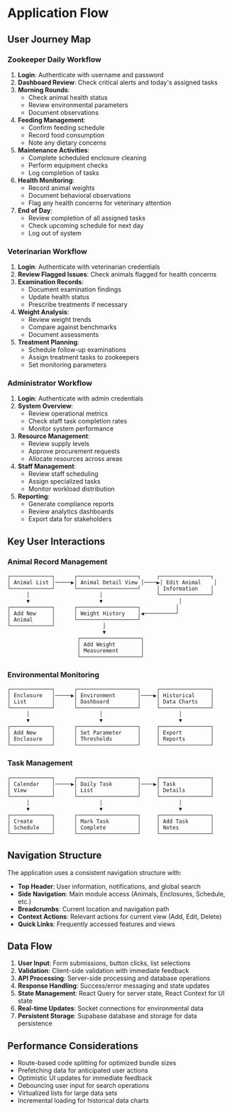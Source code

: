
# Application Flow

## User Journey Map

### Zookeeper Daily Workflow
1. **Login**: Authenticate with username and password
2. **Dashboard Review**: Check critical alerts and today's assigned tasks
3. **Morning Rounds**:
   - Check animal health status
   - Review environmental parameters
   - Document observations
4. **Feeding Management**:
   - Confirm feeding schedule
   - Record food consumption
   - Note any dietary concerns
5. **Maintenance Activities**:
   - Complete scheduled enclosure cleaning
   - Perform equipment checks
   - Log completion of tasks
6. **Health Monitoring**:
   - Record animal weights
   - Document behavioral observations
   - Flag any health concerns for veterinary attention
7. **End of Day**:
   - Review completion of all assigned tasks
   - Check upcoming schedule for next day
   - Log out of system

### Veterinarian Workflow
1. **Login**: Authenticate with veterinarian credentials
2. **Review Flagged Issues**: Check animals flagged for health concerns
3. **Examination Records**:
   - Document examination findings
   - Update health status
   - Prescribe treatments if necessary
4. **Weight Analysis**:
   - Review weight trends
   - Compare against benchmarks
   - Document assessments
5. **Treatment Planning**:
   - Schedule follow-up examinations
   - Assign treatment tasks to zookeepers
   - Set monitoring parameters

### Administrator Workflow
1. **Login**: Authenticate with admin credentials
2. **System Overview**:
   - Review operational metrics
   - Check staff task completion rates
   - Monitor system performance
3. **Resource Management**:
   - Review supply levels
   - Approve procurement requests
   - Allocate resources across areas
4. **Staff Management**:
   - Review staff scheduling
   - Assign specialized tasks
   - Monitor workload distribution
5. **Reporting**:
   - Generate compliance reports
   - Review analytics dashboards
   - Export data for stakeholders

## Key User Interactions

### Animal Record Management
```
┌─────────────┐      ┌───────────────────┐     ┌────────────────┐
│ Animal List │─────▶│ Animal Detail View │────▶│ Edit Animal    │
└─────────────┘      └───────────────────┘     │ Information    │
      │                      │                 └────────────────┘
      ▼                      ▼                        │
┌─────────────┐      ┌───────────────────┐           │
│ Add New     │      │ Weight History    │◀──────────┘
│ Animal      │      └───────────────────┘
└─────────────┘               │
                              ▼
                      ┌───────────────────┐
                      │ Add Weight        │
                      │ Measurement       │
                      └───────────────────┘
```

### Environmental Monitoring
```
┌─────────────┐      ┌───────────────────┐     ┌────────────────┐
│ Enclosure   │─────▶│ Environment       │────▶│ Historical     │
│ List        │      │ Dashboard         │     │ Data Charts    │
└─────────────┘      └───────────────────┘     └────────────────┘
      │                      │                        │
      ▼                      ▼                        ▼
┌─────────────┐      ┌───────────────────┐     ┌────────────────┐
│ Add New     │      │ Set Parameter     │     │ Export         │
│ Enclosure   │      │ Thresholds        │     │ Reports        │
└─────────────┘      └───────────────────┘     └────────────────┘
```

### Task Management
```
┌─────────────┐      ┌───────────────────┐     ┌────────────────┐
│ Calendar    │─────▶│ Daily Task        │────▶│ Task           │
│ View        │      │ List              │     │ Details        │
└─────────────┘      └───────────────────┘     └────────────────┘
      │                      │                        │
      ▼                      ▼                        ▼
┌─────────────┐      ┌───────────────────┐     ┌────────────────┐
│ Create      │      │ Mark Task         │     │ Add Task       │
│ Schedule    │      │ Complete          │     │ Notes          │
└─────────────┘      └───────────────────┘     └────────────────┘
```

## Navigation Structure

The application uses a consistent navigation structure with:

- **Top Header**: User information, notifications, and global search
- **Side Navigation**: Main module access (Animals, Enclosures, Schedule, etc.)
- **Breadcrumbs**: Current location and navigation path
- **Context Actions**: Relevant actions for current view (Add, Edit, Delete)
- **Quick Links**: Frequently accessed features and views

## Data Flow

1. **User Input**: Form submissions, button clicks, list selections
2. **Validation**: Client-side validation with immediate feedback
3. **API Processing**: Server-side processing and database operations
4. **Response Handling**: Success/error messaging and state updates
5. **State Management**: React Query for server state, React Context for UI state
6. **Real-time Updates**: Socket connections for environmental data
7. **Persistent Storage**: Supabase database and storage for data persistence

## Performance Considerations

- Route-based code splitting for optimized bundle sizes
- Prefetching data for anticipated user actions
- Optimistic UI updates for immediate feedback
- Debouncing user input for search operations
- Virtualized lists for large data sets
- Incremental loading for historical data charts
